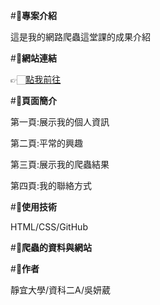#**📌專案介紹**

這是我的網路爬蟲這堂課的成果介紹

#**📌網站連結**

👉🏻[點我前往](https://winnie-12-wu.github.io/winnie.gitHub.io/)

#**📌頁面簡介**

第一頁:展示我的個人資訊

第二頁:平常的興趣

第三頁:展示我的爬蟲結果

第四頁:我的聯絡方式

#**📌使用技術**

HTML/CSS/GitHub

#**📌爬蟲的資料與網站**

#**📌作者**

靜宜大學/資科二A/吳妍葳

